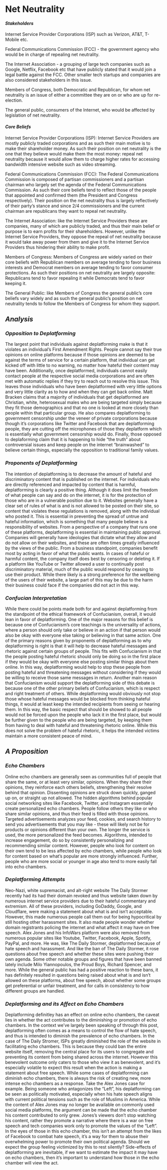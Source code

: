 
# __Net Neutrality__
#### *Stakeholders*
Internet Service Provider Corporations (ISP) such as Verizon, AT&T, T-Mobile etc.

Federal Communications Commission (FCC) - the government agency who would be in charge of repealing net neutrality.

The Internet Association - a grouping of large tech companies such as Google, Netflix, Facebook etc that have publicly stated that it would join a legal battle against the FCC. Other smaller tech startups and companies are also considered stakeholders in this issue.

Members of Congress, both Democratic and Republican, for whom net neutrality is an issue of either a committee they are on or who are up for re-election.

The general public, consumers of the Internet, who would be affected by legislation of net neutrality.

#### *Core Beliefs*
Internet Service Provider Corporations (ISP): Internet Service Providers are mostly publicly traded corporations and as such their main motive is to make their shareholder money. As such their position on net neutrality is the one that they believe would make them the most money: repeal net neutrality because it would allow them to charge higher rates for accessing bandwidth intensive website such as video streaming.

Federal Communications Commission (FCC): The Federal Communications Commission is composed of partisan commissioners and a partisan chairman who largely set the agenda of the Federal Communications Commission. As such their core beliefs tend to reflect those of the people that appointed and confirmed them (the President and Congress respectively). Their position on the net neutrality thus is largely reflectively of their party’s stance and since 2/4 commissioners and the current chairman are republicans they want to repeal net neutrality.

The Internet Association: like the Internet Service Providers these are companies, many of which are publicly traded, and thus their main belief or purpose is to earn profits for their shareholders. However, unlike the Internet Service Providers, they oppose the repeal of net neutrality because it would take away power from them and give it to the Internet Service Providers thus hindering their ability to make profit.

Members of Congress: Members of Congress are widely varied on their core beliefs with Republican members on average tending to favor business interests and Democrat members on average tending to favor consumer protections. As such their positions on net neutrality are largely opposite: Republicans tend to favor repealing it while Democrats tend to favor keeping it.

The General Public: like Members of Congress the general public’s core beliefs vary widely and as such the general public’s position on net neutrality tends to follow the Members of Congress for whom they support.

## ___Analysis___
### *Opposition to Deplatforming*
The largest point that individuals against deplatforming make is that it violates an individual’s First Amendment Rights. People cannot say their true opinions on online platforms because if those opinions are deemed to be against the terms of service for a certain platform, that individual can get kicked off with little to no warning, no matter how hateful their content may have been. Additionally, once deplatformed, individuals cannot easily contact people at the respective social media corporations and are often met with automatic replies if they try to reach out to resolve this issue. This leaves those individuals who have been deplatformed with very little options and very little clarity as to how and when they can get back online.
Matt Bracken claims that a majority of individuals that get deplatformed are Christian, white, heterosexual males who are being targeted simply because they fit those demographics and that no one is looked at more closely than people within that particular group. He also compares deplatforming to government censorship under the veneer of private corporations because though it’s corporations like Twitter and Facebook that are deplatforming people, they are cutting off the microphones of those they deplatform which is essentially what government censorship would do.
Finally, those opposed to deplaforming claim that it is happening to hide “the truth” about controversial issues and keep people on the internet “brainwashed” to believe certain things, especially the opposition to traditional family values.

### *Proponents of Deplatforming*
The intention of deplatforming is to decrease the amount of hateful and discriminatory content that is published on the internet. For individuals who are directly referenced and impacted by content that is harmful, deplatforming is clearly a positive thing. Although it does limit the freedom of what people can say and do on the internet, it is for the protection of those who are in a vulnerable position due to it. Websites generally have a clear set of rules of what is and is not allowed to be posted on their site, so content that violates these regulations is removed, along with the individual who posted it. This is essential in preventing the spread of untrue and hateful information, which is something that many people believe is a responsibility of websites. From a perspective of a company that runs one of these platforms, deplatforming is essential in maintaining public approval. Companies will generally have ideologies that dictate what they allow and do not allow on their websites, and these are often times greatly influenced by the views of the public. From a business standpoint, companies benefit most by acting in favor of what the public wants. In cases of hateful or harmful content, the company itself does best by censoring or deleting it. If a platform like YouTube or Twitter allowed a user to continually post discriminatory material, much of the public would respond by ceasing to use their product. While there likely is a strong preference for the wellbeing of the users of their website, a large part of this may be due to the harm their business could face if the companies did not act in this way.

### *Confucian Interpretation*
While there could be points made both for and against deplatforming from the standpoint of the ethical framework of Confucianism, overall, it would lean in favor of deplatforming. One of the major reasons for this belief is because one of Confucianism’s core teachings is the universality of actions, where a person should only take or believe in an action if that person would also be okay with everyone else taking or believing in that same action. One of the primary reasons given by proponents of deplatforming as to why deplatforming is right is that it will help to decrease hateful messages and rhetoric against certain groups of people. This fits with Confucianism in that the people posting hateful rhetoric should only be doing so in the first place if they would be okay with everyone else posting similar things about them online. In this way, deplatforming would help to stop these people from posting hateful and threatening messages without considering if they would be willing to receive those same messages in return.
Another main reason that Confucianism would support the deplatforming side of this debate is because one of the other primary beliefs of Confucianism, which is respect and right treatment of others. While deplatforming would obviously not stop those whose hateful messages would be blocked from thinking hateful things, it would at least keep the intended recipients from seeing or hearing them. In this way, the basic respect that should be showed to all people would not be forced upon the people who lack it in the first place, but would be further given to the people who are being targeted, by keeping them from having to deal with hateful and threatening rhetoric online. While this does not solve the problem of hateful rhetoric, it helps the intended victims maintain a more consistent peace of mind.

## ___A Proposition___
### *Echo Chambers*
Online echo chambers are generally seen as communities full of people that share the same, or at least very similar, opinions. When they share their opinions, they reinforce each others beliefs, strengthening their resolve behind that opinion. Dissenting opinions are struck down quickly, ganged up on, or straight up not allowed. The hidden algorithms behind popular social networking sites like Facebook, Twitter, and Instagram essentially create personalized echo chambers. People follow others they like or who share similar opinions, and thus their feed is filled with those opinions. Targeted advertisements analyzes your feed, cookies, and search history to send you advertisements that you may like - these will likely not be for products or opinions different than your own. The longer the service is used, the more personalized the feed becomes. Algorithms, intended to increase engagement, do so by consistently personalizing and recommending similar content. However, people who look for content on their own tend to be less affected by echo chambers, while people who look for content based on what’s popular are more strongly influenced. Further, people who are more social or younger in age also tend to more easily fall into echo chambers.

### *Deplatforming Attempts*
Neo-Nazi, white supremacist, and alt-right website The Daily Stormer recently had its had their domain revoked and thus website taken down by numerous internet service providers due to their hateful commentary and extremism. All of these providers, including GoDaddy, Google, and Cloudflare, were making a statement about what is and isn’t acceptable. However, this made numerous people call them out for being hypocritical by still hosting other harassment sites. It also made people wonder whether domain registrants policing the internet and what affect it may have on free speech. Alex Jones and his InfoWars platform were also removed from numerous popular sites like Youtube, Twitter, Facebook, Apple, Spotify, PayPal, and more. He was, like The Daily Stormer, deplatformed because of hate speech and harassment. And like the ban of The Daily Stormer, it rose questions about free speech and whether these sites were pushing their own agenda. Some other notable groups and figures that have been banned lately include Milo Yiannopoulos, the Proud Boys, Richard Spencer, and more. While the general public has had a positive reaction to these bans, it has definitely resulted in questions being raised about what is and isn’t allowed on these platforms, about free speech, about whether some groups get preferential or unfair treatment, and for calls in consistency to how different groups are handled.

### *Deplatforming and its Affect on Echo Chambers*
Deplatforming definitley has an effect on online echo chambers, the caveat lies in whether the act contributes to the diminishing or promotion of echo chambers. In the context we’ve largely been speaking of through this post, deplatforming often comes as a means to control the flow of hate speech, and thus is intended to diminish the prevalence of echo chambers. In the case of The Daily Stromer, ISPs greatly diminished the role of the website in facilitating echo chambers. This is because they could ban the entire website itself, removing the central place for its users to congregate and preventing its content from being shared across the internet. However this benevolent outcome only caters to those who view it as benevolent, and it’s especially volatile to expect this result when the action is making a statement about free speech. While some cases of deplatforming can diminish echo chambers, there is always the risk of creating new, more intense echo chambers as a response. Take the Alex Jones case for example. Being someone who antagonizes the “Left”, his deplatforming can be seen as politically motivated, especially when his hate speech aligns with current political tensions such as the role of Muslims in America. While the content of Alex Jones may no longer be available on commonly used social media platforms, the argument can be made that the echo chamber his content contributed to only grew. Jones’s viewers don’t stop watching his content, rather they promote a narrative where there is a war on free speech and tech companies work only to promote the values of the “Left”. In the eyes of those in this echo chamber, this isn’t an attempt from the likes of Facebook to combat hate speech, it’s a way for them to abuse their overwhelming power to promote their own political agenda. Should we expect the group feeling victimized by this to rest silently? Side-effects of deplatforming are inevitable, if we want to estimate the impact it may have on echo chambers, then it’s important to understand how those in the echo chamber will view the act. 
